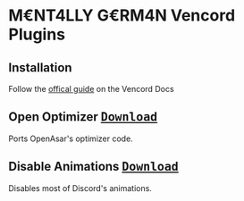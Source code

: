 # M€NT4LLY G€RM4N Vencord Plugins

## Installation

Follow the <a href="https://docs.vencord.dev/installing/custom-plugins">offical guide</a> on the Vencord Docs

## Open Optimizer <a href="https://github.com/MENTALLY-GERM4N/vencord-plugins/raw/refs/heads/main/openOptimizer/index.ts"><kbd>Download</kbd></a>
Ports OpenAsar's optimizer code.

## Disable Animations <a href="https://github.com/MENTALLY-GERM4N/vencord-plugins/raw/refs/heads/main/disableAnimations/index.ts"><kbd>Download</kbd></a>
Disables most of Discord's animations.

